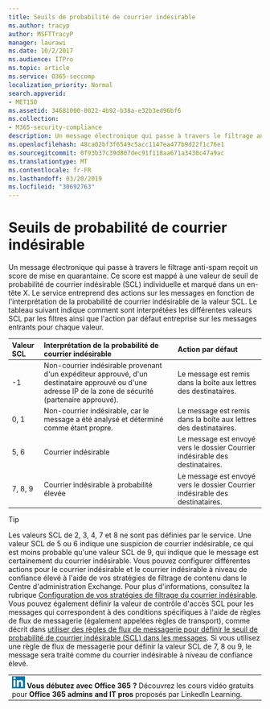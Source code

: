 ```yaml
---
title: Seuils de probabilité de courrier indésirable
ms.author: tracyp
author: MSFTTracyP
manager: laurawi
ms.date: 10/2/2017
ms.audience: ITPro
ms.topic: article
ms.service: O365-seccomp
localization_priority: Normal
search.appverid:
- MET150
ms.assetid: 34681000-0022-4b92-b38a-e32b3ed96bf6
ms.collection:
- M365-security-compliance
description: Un message électronique qui passe à travers le filtrage anti-spam reçoit un score de mise en quarantaine. Ce score est mappé à une valeur de seuil de probabilité de courrier indésirable (SCL) individuelle et marqué dans un en-tête X. Le service entreprend des actions sur les messages en fonction de l'interprétation de la probabilité de courrier indésirable de la valeur SCL. Le tableau suivant indique comment sont interprétées les différentes valeurs SCL par les filtres ainsi que l'action par défaut entreprise sur les messages entrants pour chaque valeur.
ms.openlocfilehash: 48ca02bf3f6549c5acc1147ea477b9d22f1c76e1
ms.sourcegitcommit: 0f93b37c39d807dec91f118aa671a3430c47a9ac
ms.translationtype: MT
ms.contentlocale: fr-FR
ms.lasthandoff: 03/20/2019
ms.locfileid: "30692763"
---
```

# <a name="spam-confidence-levels"></a>Seuils de probabilité de courrier indésirable

Un message électronique qui passe à travers le filtrage anti-spam reçoit un score de mise en quarantaine. Ce score est mappé à une valeur de seuil de probabilité de courrier indésirable (SCL) individuelle et marqué dans un en-tête X. Le service entreprend des actions sur les messages en fonction de l'interprétation de la probabilité de courrier indésirable de la valeur SCL. Le tableau suivant indique comment sont interprétées les différentes valeurs SCL par les filtres ainsi que l'action par défaut entreprise sur les messages entrants pour chaque valeur.
  
|**Valeur SCL**|**Interprétation de la probabilité de courrier indésirable**|**Action par défaut**|
|:-----|:-----|:-----|
|-1|Non-courrier indésirable provenant d'un expéditeur approuvé, d'un destinataire approuvé ou d'une adresse IP de la zone de sécurité (partenaire approuvé).|Le message est remis dans la boîte aux lettres des destinataires.|
|0, 1|Non-courrier indésirable, car le message a été analysé et déterminé comme étant propre.|Le message est remis dans la boîte aux lettres des destinataires.|
|5, 6|Courrier indésirable|Le message est envoyé vers le dossier Courrier indésirable des destinataires.|
|7, 8, 9|Courrier indésirable à probabilité élevée|Le message est envoyé vers le dossier Courrier indésirable des destinataires.|
   
> [!TIP]
> Les valeurs SCL de 2, 3, 4, 7 et 8 ne sont pas définies par le service. Une valeur SCL de 5 ou 6 indique une suspicion de courrier indésirable, ce qui est moins probable qu'une valeur SCL de 9, qui indique que le message est certainement du courrier indésirable. Vous pouvez configurer différentes actions pour le courrier indésirable et le courrier indésirable à niveau de confiance élevé à l'aide de vos stratégies de filtrage de contenu dans le Centre d'administration Exchange. Pour plus d'informations, consultez la rubrique [Configuration de vos stratégies de filtrage du courrier indésirable](configure-your-spam-filter-policies.md). Vous pouvez également définir la valeur de contrôle d'accès SCL pour les messages qui correspondent à des conditions spécifiques à l'aide de règles de flux de messagerie (également appelées règles de transport), comme décrit dans [utiliser des règles de flux de messagerie pour définir le seuil de probabilité de courrier indésirable (SCL) dans les messages](use-mail-flow-rules-to-set-the-spam-confidence-level-scl-in-messages.md). Si vous utilisez une règle de flux de messagerie pour définir la valeur SCL de 7, 8 ou 9, le message sera traité comme du courrier indésirable à niveau de confiance élevé. 
  
||
|:-----|
|![Icône rapide pour LinkedIn Learning](media/eac8a413-9498-4220-8544-1e37d1aaea13.png) **Vous débutez avec Office 365 ?**         Découvrez les cours vidéo gratuits pour **Office 365 admins and IT pros** proposés par LinkedIn Learning.|
   

